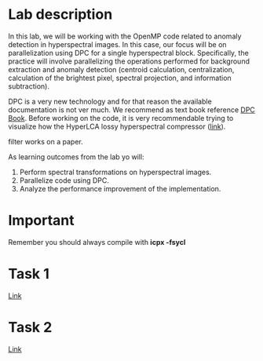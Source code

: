 
# Lab description
In this lab, we will be working with the OpenMP code related to anomaly detection in hyperspectral images. In this case, our focus will be on parallelization using DPC for a single hyperspectral block. Specifically, the practice will involve parallelizing the operations performed for background extraction and anomaly detection (centroid calculation, centralization, calculation of the brightest pixel, spectral projection, and information subtraction).


DPC is a very new technology and for that reason the available documentation is not ver much. We recommend as text book reference [DPC Book](https://link.springer.com/content/pdf/10.1007%2F978-1-4842-5574-2.pdf). Before working on the code, it is very recommendable trying to visualize how the HyperLCA lossy hyperspectral compressor ([link](LbLFAD.md)).


filter works on a paper. 

As learning outcomes from the lab yo will:
1. Perform spectral transformations on hyperspectral images.
2. Parallelize code using DPC.
3. Analyze the performance improvement of the implementation.

# Important
Remember you should always compile with **icpx -fsycl**

# Task 1
[Link](HyperespectralDPC/results/task1)

# Task 2
[Link](src/task2)




